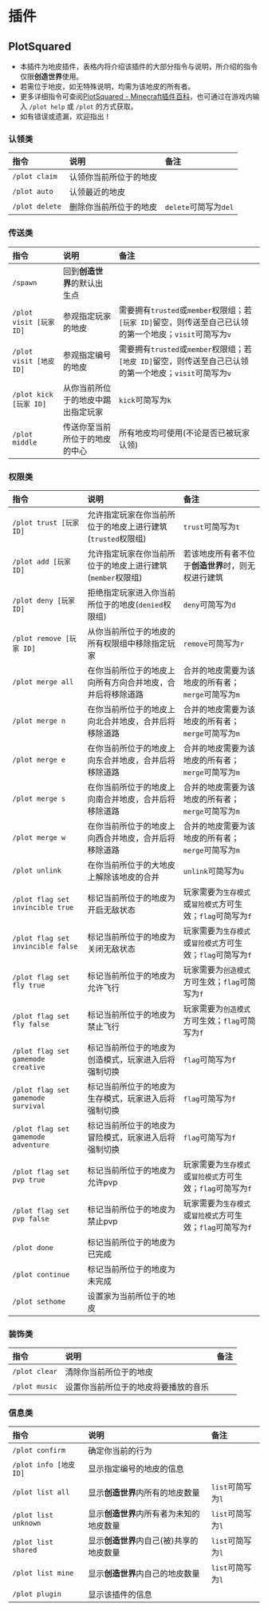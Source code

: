 # 插件

## PlotSquared

* 本插件为地皮插件，表格内将介绍该插件的大部分指令与说明，所介绍的指令仅限**创造世界**使用。
* 若需位于地皮，如无特殊说明，均需为该地皮的所有者。
* 更多详细指令可查阅[PlotSquared - Minecraft插件百科](https://mineplugin.org/PlotSquared)，也可通过在游戏内输入 `/plot help` 或 `/plot` 的方式获取。
* 如有错误或遗漏，欢迎指出！

### 认领类

| 指令 | 说明 | 备注 |
| :--- | :--- | :--- |
| `/plot claim` | 认领你当前所位于的地皮 |  |
| `/plot auto` | 认领最近的地皮 |  |
| `/plot delete` | 删除你当前所位于的地皮 | `delete`可简写为`del` |

### 传送类

| 指令 | 说明 | 备注 |
| :--- | :--- | :--- |
| `/spawn` | 回到**创造世界**的默认出生点 |  |
| `/plot visit [玩家 ID]` | 参观指定玩家的地皮 | 需要拥有`trusted`或`member`权限组；若`[玩家 ID]`留空，则传送至自己已认领的第一个地皮；`visit`可简写为`v` |
| `/plot visit [地皮 ID]` | 参观指定编号的地皮 | 需要拥有`trusted`或`member`权限组；若`[地皮 ID]`留空，则传送至自己已认领的第一个地皮；`visit`可简写为`v` |
| `/plot kick [玩家 ID]` | 从你当前所位于的地皮中踢出指定玩家 | `kick`可简写为`k` |
| `/plot middle` | 传送你至当前所位于的地皮的中心 | 所有地皮均可使用(不论是否已被玩家认领) |

### 权限类

| 指令 | 说明 | 备注 |
| :--- | :--- | :--- |
| `/plot trust [玩家 ID]` | 允许指定玩家在你当前所位于的地皮上进行建筑(`trusted`权限组) | `trust`可简写为`t` |
| `/plot add [玩家 ID]` | 允许指定玩家在你当前所位于的地皮上进行建筑(`member`权限组) | 若该地皮所有者不位于**创造世界**时，则无权进行建筑 |
| `/plot deny [玩家 ID]` | 拒绝指定玩家进入你当前所位于的地皮(`denied`权限组) | `deny`可简写为`d` |
| `/plot remove [玩家 ID]` | 从你当前所位于的地皮的所有权限组中移除指定玩家 | `remove`可简写为`r` |
| `/plot merge all` | 在你当前所位于的地皮上向所有方向合并地皮，合并后将移除道路 | 合并的地皮需要为该地皮的所有者；`merge`可简写为`m` |
| `/plot merge n` | 在你当前所位于的地皮上向北合并地皮，合并后将移除道路 | 合并的地皮需要为该地皮的所有者；`merge`可简写为`m` |
| `/plot merge e` | 在你当前所位于的地皮上向东合并地皮，合并后将移除道路 | 合并的地皮需要为该地皮的所有者；`merge`可简写为`m` |
| `/plot merge s` | 在你当前所位于的地皮上向南合并地皮，合并后将移除道路 | 合并的地皮需要为该地皮的所有者；`merge`可简写为`m` |
| `/plot merge w` | 在你当前所位于的地皮上向西合并地皮，合并后将移除道路 | 合并的地皮需要为该地皮的所有者；`merge`可简写为`m` |
| `/plot unlink` | 在你当前所位于的大地皮上解除该地皮的合并 | `unlink`可简写为`u` |
| `/plot flag set invincible true` | 标记当前所位于的地皮为开启无敌状态 | 玩家需要为`生存模式`或`冒险模式`方可生效；`flag`可简写为`f` |
| `/plot flag set invincible false` | 标记当前所位于的地皮为关闭无敌状态 | 玩家需要为`生存模式`或`冒险模式`方可生效；`flag`可简写为`f` |
| `/plot flag set fly true` | 标记当前所位于的地皮为允许飞行 | 玩家需要为`创造模式`方可生效；`flag`可简写为`f` |
| `/plot flag set fly false` | 标记当前所位于的地皮为禁止飞行 | 玩家需要为`创造模式`方可生效；`flag`可简写为`f` |
| `/plot flag set gamemode creative` | 标记当前所位于的地皮为创造模式，玩家进入后将强制切换 | `flag`可简写为`f` |
| `/plot flag set gamemode survival` | 标记当前所位于的地皮为生存模式，玩家进入后将强制切换 | `flag`可简写为`f` |
| `/plot flag set gamemode adventure` | 标记当前所位于的地皮为冒险模式，玩家进入后将强制切换 | `flag`可简写为`f` |
| `/plot flag set pvp true` | 标记当前所位于的地皮为允许pvp | 玩家需要为`生存模式`或`冒险模式`方可生效；`flag`可简写为`f` |
| `/plot flag set pvp false` | 标记当前所位于的地皮为禁止pvp | 玩家需要为`生存模式`或`冒险模式`方可生效；`flag`可简写为`f` |
| `/plot done` | 标记当前所位于的地皮为已完成 |  |
| `/plot continue` | 标记当前所位于的地皮为未完成 |  |
| `/plot sethome` | 设置家为当前所位于的地皮 |  |

### 装饰类

| 指令 | 说明 | 备注 |
| :--- | :--- | :--- |
| `/plot clear` | 清除你当前所位于的地皮 |  |
| `/plot music` | 设置你当前所位于的地皮将要播放的音乐 |  |

### 信息类

| 指令 | 说明 | 备注 |
| :--- | :--- | :--- |
| `/plot confirm` | 确定你当前的行为 |  |
| `/plot info [地皮 ID]` | 显示指定编号的地皮的信息 |  |
| `/plot list all` | 显示**创造世界**内所有的地皮数量 | `list`可简写为`l` |
| `/plot list unknown` | 显示**创造世界**内所有者为未知的地皮数量 | `list`可简写为`l` |
| `/plot list shared` | 显示**创造世界**内自己(被)共享的地皮数量 | `list`可简写为`l` |
| `/plot list mine` | 显示**创造世界**内自己的地皮数量 | `list`可简写为`l` |
| `/plot plugin` | 显示该插件的信息 |  |

